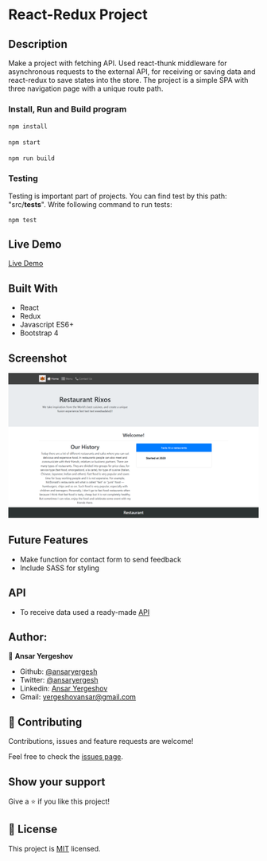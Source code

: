 # React-Redux Project

## Description

Make a project with fetching API. Used react-thunk middleware for asynchronous requests to the external API, for receiving or saving data and react-redux to save states into the store. The project is a simple SPA with three navigation page with a unique route path.

### Install, Run and Build program

```
npm install

npm start

npm run build

```

### Testing
Testing is important part of projects. You can find test by this path: "src/__tests__".
Write following command to run tests:
```
npm test
```

## Live Demo

[Live Demo](https://reactcapstone.ansaryergesh.com)

## Built With

- React
- Redux
- Javascript ES6+
- Bootstrap 4

## Screenshot

![alt text](123.png)

## Future Features
- Make function for contact form to send feedback
- Include SASS for styling

## API

- To receive data used a ready-made [API](themealdb.com)

## Author:

👤 **Ansar Yergeshov**

- Github: [@ansaryergesh](https://github.com/ansaryergesh)
- Twitter: [@ansaryergesh](https://twitter.com/ansaryergesh)
- Linkedin: [Ansar Yergeshov](https://www.linkedin.com/in/ansaryergesh/)
- Gmail: yergeshovansar@gmail.com

## 🤝 Contributing

Contributions, issues and feature requests are welcome!

Feel free to check the [issues page](issues/).

## Show your support

Give a ⭐️ if you like this project!

## 📝 License

This project is [MIT](lic.url) licensed.
